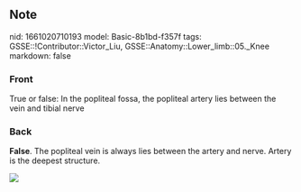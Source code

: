 ## Note
nid: 1661020710193
model: Basic-8b1bd-f357f
tags: GSSE::!Contributor::Victor_Liu, GSSE::Anatomy::Lower_limb::05._Knee
markdown: false

### Front
True or false: In the popliteal fossa, the popliteal artery lies between the vein and tibial nerve

### Back
<b>False</b>. The popliteal vein is always lies between the artery
and nerve. Artery is the deepest structure.
<div><img src=
"paste-06bb4e83d54b34f49a82e124663cbe40d18fa38a.jpg"></div>
